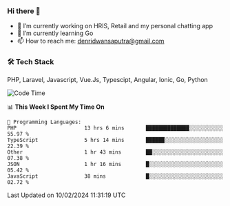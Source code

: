 ### Hi there 👋

- 🔭 I’m currently working on HRIS, Retail and my personal chatting app
- 🌱 I’m currently learning Go
- 📫 How to reach me: denridwansaputra@gmail.com


### 🛠 Tech Stack
PHP, Laravel, Javascript, Vue.Js, Typescipt, Angular, Ionic, Go, Python


<!--START_SECTION:waka-->
![Code Time](http://img.shields.io/badge/Code%20Time-4%2C222%20hrs%2056%20mins-blue)

📊 **This Week I Spent My Time On** 

```text
💬 Programming Languages: 
PHP                      13 hrs 6 mins       ██████████████░░░░░░░░░░░   55.97 % 
TypeScript               5 hrs 14 mins       ██████░░░░░░░░░░░░░░░░░░░   22.39 % 
Other                    1 hr 43 mins        ██░░░░░░░░░░░░░░░░░░░░░░░   07.38 % 
JSON                     1 hr 16 mins        █░░░░░░░░░░░░░░░░░░░░░░░░   05.42 % 
JavaScript               38 mins             █░░░░░░░░░░░░░░░░░░░░░░░░   02.72 % 
```


 Last Updated on 10/02/2024 11:31:19 UTC
<!--END_SECTION:waka-->
